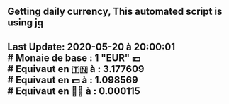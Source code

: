 ## Getting daily currency, This automated script is using [jq](https://stedolan.github.io/jq/)
## Last Update:  2020-05-20 à 20:00:01 </br># Monaie de base : 1 "EUR" 💶 </br> # Equivaut en 🇹🇳 à :  3.177609 </br> # Equivaut en 💵 à : 1.098569</br> # Equivaut en 🐱‍💻 à :  0.000115
